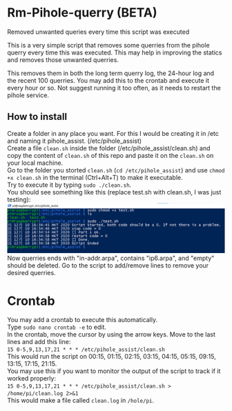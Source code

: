 # Rm-Pihole-querry (BETA)
Removed unwanted queries every time this script was executed

This is a very simple script that removes some querries from the pihole querry every time this was executed. This may help in improving the statics and removes those unwanted querries.

This removes them in both the long term querry log, the 24-hour log and the recent 100 querries.
You may add this to the crontab and execute it every hour or so. Not suggest running it too often, as it needs to restart the pihole service.


## How to install
Create a folder in any place you want. For this I would be creating it in /etc and naming it pihole_assist. (/etc/pihole_assist)  
Create a file `clean.sh` inside the folder (/etc/pihole_assist/clean.sh) and copy the content of `clean.sh` of this repo and paste it on the `clean.sh` on your local machine.  
Go to the folder you storted `clean.sh` (`cd /etc/pihole_assist`) and use `chmod +x clean.sh` in the terminal (Ctrl+Alt+T) to make it executable.  
Try to execute it by typing `sudo ./clean.sh`.  
You should see something like this (replace test.sh with clean.sh, I was just testing):
![Sample Output](https://github.com/SodaWithoutSparkles/Rm-Pihole-querry/blob/main/sample%20output/Pihole_assist_sample_output.png?raw=true)
Now querries ends with "in-addr.arpa", contains "ip6.arpa", and "empty" should be deleted. Go to the script to add/remove lines to remove your desired querries.  

# Crontab
You may add a crontab to execute this automatically.  
Type `sudo nano crontab -e` to edit.  
In the crontab, move the cursor by using the arrow keys. Move to the last lines and add this line:  
`15 0-5,9,13,17,21 * * * /etc/pihole_assist/clean.sh`  
This would run the script on 00:15, 01:15, 02:15, 03:15, 04:15, 05:15, 09:15, 13:15, 17:15, 21:15.  
You may use this if you want to monitor the output of the script to track if it worked properly:  
`15 0-5,9,13,17,21 * * * /etc/pihole_assist/clean.sh > /home/pi/clean.log 2>&1`  
This would make a file called `clean.log` in `/hole/pi`.  

